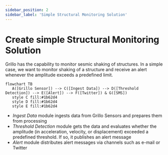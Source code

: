 ```yaml
---
sidebar_position: 2
sidebar_label: 'Simple Structural Monitoring Solution'
---
```


# Create simple Structural Monitoring Solution
Grillo has the capability to monitor sesmic shaking of structures. In a simple case, we want to monitor shaking of a structure and receive an alert whenever the amplitude exceeds a predefined limit.

```mermaid
flowchart TB
   A([Grillo Sensor]) --> C([Ingest Data]) --> D([Threshold Detection]) --> E([Alert]) --> F([Twitter]) & G([SMS])
   style C fill:#1b62d4
   style D fill:#1b62d4
   style E fill:#1b62d4
```

- <em>Ingest Data</em> module ingests data from Grillo Sensors and prepares them from processing
- <em>Threshold Detection</em> module gets the data and evaluates whether the amplitude (in acceleration, velocity, or displacement) exceeded a predefined threshold. If so, it publishes an alert message
- <em>Alert</em> module distributes alert messages via channels such as e-mail or Twitter
